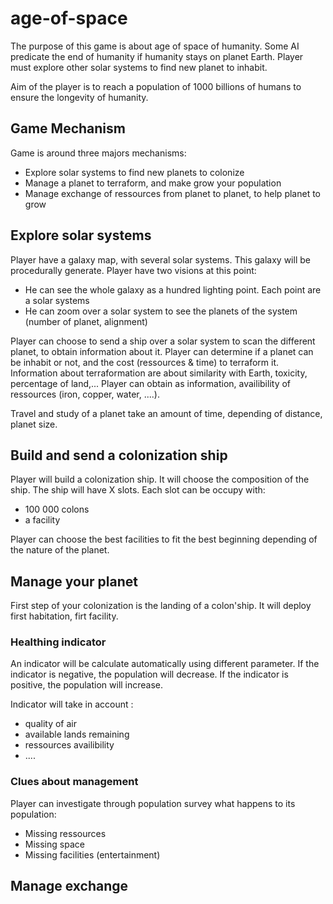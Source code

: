 # age-of-space

The purpose of this game is about age of space of humanity.
Some AI predicate the end of humanity if humanity stays on planet Earth.
Player must explore other solar systems to find new planet to inhabit.

Aim of the player is to reach a population of 1000 billions of humans to ensure the longevity of humanity.

## Game Mechanism

Game is around three majors mechanisms:
* Explore solar systems to find new planets to colonize
* Manage a planet to terraform, and make grow your population
* Manage exchange of ressources from planet to planet, to help planet to grow

## Explore solar systems

Player have a galaxy map, with several solar systems. This galaxy will be procedurally generate.
Player have two visions at this point:
* He can see the whole galaxy as a hundred lighting point. Each point are a solar systems
* He can zoom over a solar system to see the planets of the system (number of planet, alignment)

Player can choose to send a ship over a solar system to scan the different planet, to obtain information about it.
Player can determine if a planet can be inhabit or not, and the cost (ressources & time) to terraform it.
Information about terraformation are about similarity with Earth, toxicity, percentage of land,...
Player can obtain as information, availibility of ressources (iron, copper, water, ....).

Travel and study of a planet take an amount of time, depending of distance, planet size.

## Build and send a colonization ship

Player will build a colonization ship. It will choose the composition of the ship.
The ship will have X slots. Each slot can be occupy with:
* 100 000 colons
* a facility

Player can choose the best facilities to fit the best beginning depending of the nature of the planet.

## Manage your planet

First step of your colonization is the landing of a colon'ship.
It will deploy first habitation, firt facility.

### Healthing indicator

An indicator will be calculate automatically using different parameter.
If the indicator is negative, the population will decrease.
If the indicator is positive, the population will increase.

Indicator will take in account :
* quality of air
* available lands remaining
* ressources availibility
* ....

### Clues about management

Player can investigate through population survey what happens to its population:
* Missing ressources
* Missing space
* Missing facilities (entertainment)


## Manage exchange
